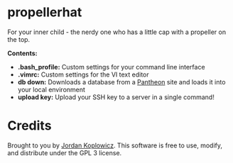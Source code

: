 # propellerhat
For your inner child - the nerdy one who has a little cap with a propeller on the top.

**Contents:**
- **.bash_profile:** Custom settings for your command line interface
- **.vimrc:** Custom settings for the VI text editor
- **db down:** Downloads a database from a [Pantheon](https://pantheon.io) site and loads it into your local environment
- **upload key:** Upload your SSH key to a server in a single command!

# Credits

Brought to you by [Jordan Koplowicz](http://koplowiczandsons.com).  This software is free to use, modify, and distribute under the GPL 3 license.
